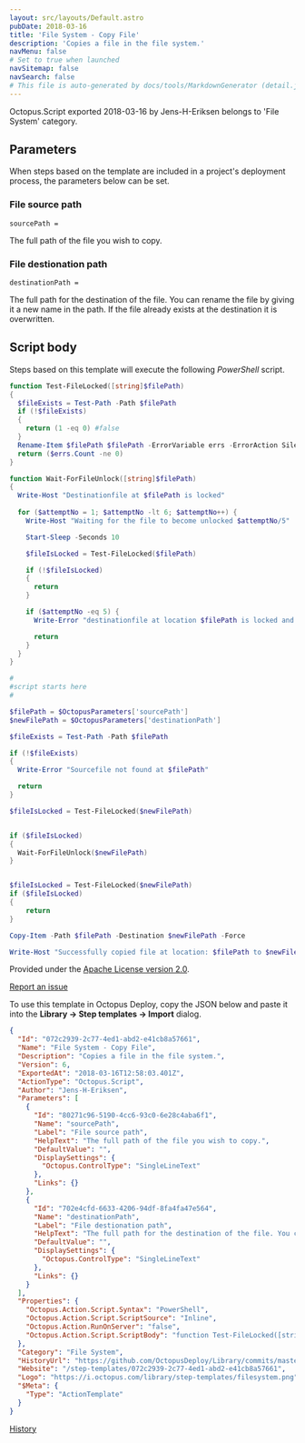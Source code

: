```yaml
---
layout: src/layouts/Default.astro
pubDate: 2018-03-16
title: 'File System - Copy File'
description: 'Copies a file in the file system.'
navMenu: false
# Set to true when launched
navSitemap: false
navSearch: false
# This file is auto-generated by docs/tools/MarkdownGenerator (detail.js)
---
```


Octopus.Script exported 2018-03-16 by Jens-H-Eriksen belongs to 'File System' category.

## Parameters

When steps based on the template are included in a project's deployment process, the parameters below can be set.


<div class="param">

### File source path

`sourcePath = `

The full path of the file you wish to copy.

</div>
        
<div class="param">

### File destionation path

`destinationPath = `

The full path for the destination of the file. You can rename the file by giving it a new name in the path. If the file already exists at the destination it is overwritten.

</div>
        

## Script body

Steps based on this template will execute the following *PowerShell* script.

```powershell
function Test-FileLocked([string]$filePath)
{
  $fileExists = Test-Path -Path $filePath
  if (!$fileExists)
  {
    return (1 -eq 0) #false
  }
  Rename-Item $filePath $filePath -ErrorVariable errs -ErrorAction SilentlyContinue
  return ($errs.Count -ne 0)
}

function Wait-ForFileUnlock([string]$filePath)
{ 
  Write-Host "Destinationfile at $filePath is locked"
    
  for ($attemptNo = 1; $attemptNo -lt 6; $attemptNo++) {
    Write-Host "Waiting for the file to become unlocked $attemptNo/5"

    Start-Sleep -Seconds 10

    $fileIsLocked = Test-FileLocked($filePath)

    if (!$fileIsLocked)
    {
      return
    }

    if ($attemptNo -eq 5) {
      Write-Error "destinationfile at location $filePath is locked and cannot be overwritten."

      return
    }
  }
}

#
#script starts here
#

$filePath = $OctopusParameters['sourcePath']
$newFilePath = $OctopusParameters['destinationPath']

$fileExists = Test-Path -Path $filePath

if (!$fileExists)
{
  Write-Error "Sourcefile not found at $filePath"

  return
}

$fileIsLocked = Test-FileLocked($newFilePath)


if ($fileIsLocked)
{
  Wait-ForFileUnlock($newFilePath)
}


$fileIsLocked = Test-FileLocked($newFilePath)
if ($fileIsLocked)
{
    return
}

Copy-Item -Path $filePath -Destination $newFilePath -Force

Write-Host "Successfully copied file at location: $filePath to $newFilePath"
```

Provided under the [Apache License version 2.0](https://github.com/OctopusDeploy/Library/blob/master/LICENSE.txt).

[Report an issue](https://github.com/OctopusDeploy/Library/issues/new?assignees=&labels=&projects=&template=bug-report.yml&title=Issue%20with%20File%20System%20-%20Copy%20File&step-template=File%20System%20-%20Copy%20File)

<div class="get-json">

To use this template in Octopus Deploy, copy the JSON below and paste it into the **Library → Step templates → Import** dialog.

```json
{
  "Id": "072c2939-2c77-4ed1-abd2-e41cb8a57661",
  "Name": "File System - Copy File",
  "Description": "Copies a file in the file system.",
  "Version": 6,
  "ExportedAt": "2018-03-16T12:58:03.401Z",
  "ActionType": "Octopus.Script",
  "Author": "Jens-H-Eriksen",
  "Parameters": [
    {
      "Id": "80271c96-5190-4cc6-93c0-6e28c4aba6f1",
      "Name": "sourcePath",
      "Label": "File source path",
      "HelpText": "The full path of the file you wish to copy.",
      "DefaultValue": "",
      "DisplaySettings": {
        "Octopus.ControlType": "SingleLineText"
      },
      "Links": {}
    },
    {
      "Id": "702e4cfd-6633-4206-94df-8fa4fa47e564",
      "Name": "destinationPath",
      "Label": "File destionation path",
      "HelpText": "The full path for the destination of the file. You can rename the file by giving it a new name in the path. If the file already exists at the destination it is overwritten.",
      "DefaultValue": "",
      "DisplaySettings": {
        "Octopus.ControlType": "SingleLineText"
      },
      "Links": {}
    }
  ],
  "Properties": {
    "Octopus.Action.Script.Syntax": "PowerShell",
    "Octopus.Action.Script.ScriptSource": "Inline",
    "Octopus.Action.RunOnServer": "false",
    "Octopus.Action.Script.ScriptBody": "function Test-FileLocked([string]$filePath)\n{\n  $fileExists = Test-Path -Path $filePath\n  if (!$fileExists)\n  {\n    return (1 -eq 0) #false\n  }\n  Rename-Item $filePath $filePath -ErrorVariable errs -ErrorAction SilentlyContinue\n  return ($errs.Count -ne 0)\n}\n\nfunction Wait-ForFileUnlock([string]$filePath)\n{ \n  Write-Host \"Destinationfile at $filePath is locked\"\n    \n  for ($attemptNo = 1; $attemptNo -lt 6; $attemptNo++) {\n    Write-Host \"Waiting for the file to become unlocked $attemptNo/5\"\n\n    Start-Sleep -Seconds 10\n\n    $fileIsLocked = Test-FileLocked($filePath)\n\n    if (!$fileIsLocked)\n    {\n      return\n    }\n\n    if ($attemptNo -eq 5) {\n      Write-Error \"destinationfile at location $filePath is locked and cannot be overwritten.\"\n\n      return\n    }\n  }\n}\n\n#\n#script starts here\n#\n\n$filePath = $OctopusParameters['sourcePath']\n$newFilePath = $OctopusParameters['destinationPath']\n\n$fileExists = Test-Path -Path $filePath\n\nif (!$fileExists)\n{\n  Write-Error \"Sourcefile not found at $filePath\"\n\n  return\n}\n\n$fileIsLocked = Test-FileLocked($newFilePath)\n\n\nif ($fileIsLocked)\n{\n  Wait-ForFileUnlock($newFilePath)\n}\n\n\n$fileIsLocked = Test-FileLocked($newFilePath)\nif ($fileIsLocked)\n{\n    return\n}\n\nCopy-Item -Path $filePath -Destination $newFilePath -Force\n\nWrite-Host \"Successfully copied file at location: $filePath to $newFilePath\""
  },
  "Category": "File System",
  "HistoryUrl": "https://github.com/OctopusDeploy/Library/commits/master/step-templates//opt/buildagent/work/75443764cd38076d/step-templates/file-system-copy-file.json",
  "Website": "/step-templates/072c2939-2c77-4ed1-abd2-e41cb8a57661",
  "Logo": "https://i.octopus.com/library/step-templates/filesystem.png",
  "$Meta": {
    "Type": "ActionTemplate"
  }
}
```

[History](https://github.com/OctopusDeploy/Library/commits/master/step-templates/https://github.com/OctopusDeploy/Library/commits/master/step-templates//opt/buildagent/work/75443764cd38076d/step-templates/file-system-copy-file.json)

</div>
